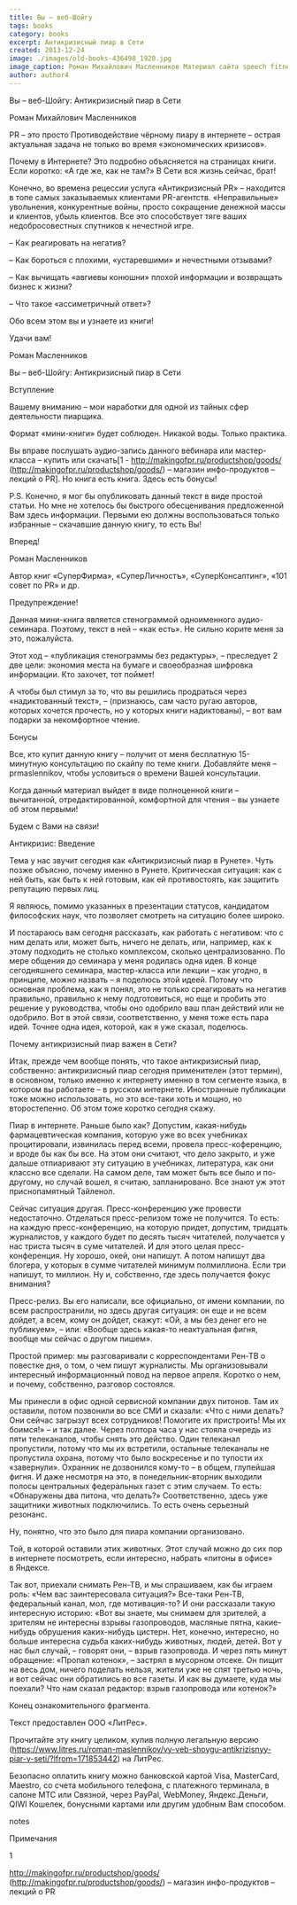 ```yaml
---
title: Вы – веб-Шойгу
tags: books
category: books
excerpt: Антикризисный пиар в Сети
created: 2013-12-24
image: ./images/old-books-436498_1920.jpg
image_caption: Роман Михайлович Масленников Материал сайта speech fitness fun - Проект Фитнес речи — часть движения за свободные Программы Обучения для Публичных Выступлений
author: author4
---
```



Вы – веб-Шойгу: Антикризисный пиар в Сети 

Роман Михайлович Масленников

PR – это просто Противодействие чёрному пиару в интернете – острая
актуальная задача не только во время «экономических кризисов».

Почему в Интернете? Это подробно объясняется на страницах книги. Если
коротко: «А где же, как не там?» В Сети вся жизнь сейчас, брат!

Конечно, во времена рецессии услуга «Антикризисный PR» – находится в
топе самых заказываемых клиентами PR-агентств. «Неправильные»
увольнения, конкурентные войны, просто сокращение денежной массы и
клиентов, убыль клиентов. Все это способствует тяге ваших
недобросовестных спутников к нечестной игре.

– Как реагировать на негатив?

– Как бороться с плохими, «устаревшими» и нечестными отзывами?

– Как вычищать «авгиевы конюшни» плохой информации и возвращать бизнес к
жизни?

– Что такое «ассиметричный ответ»?

Обо всем этом вы и узнаете из книги!

Удачи вам!

Роман Масленников

Вы – веб-Шойгу: Антикризисный пиар в Сети

Вступление

Вашему вниманию – мои наработки для одной из тайных сфер деятельности
пиарщика.

Формат «мини-книги» будет соблюден. Никакой воды. Только практика.

Вы вправе послушать аудио-запись данного вебинара или мастер-класса –
купить или скачать\[1 - http://makingofpr.ru/productshop/goods/
(http://makingofpr.ru/productshop/goods/) – магазин инфо-продуктов –
лекций о PR\]. Но книга есть книга. Здесь есть бонусы!

P.S. Конечно, я мог бы опубликовать данный текст в виде простой статьи.
Но мне не хотелось бы быстрого обесценивания предложенной Вам здесь
информации. Первыми ею должны воспользоваться только избранные –
скачавшие данную книгу, то есть Вы!

Вперед!

Роман Масленников

Автор книг «СуперФирма», «СуперЛичностъ», «СуперКонсалтинг», «101 совет
по PR» и др.

Предупреждение!

Данная мини-книга является стенограммой одноименного аудио-семинара.
Поэтому, текст в ней – «как есть». Не сильно корите меня за это,
пожалуйста.

Этот ход – «публикация стенограммы без редактуры», – преследует 2 две
цели: экономия места на бумаге и своеобразная шифровка информации. Кто
захочет, тот поймет!

А чтобы был стимул за то, что вы решились продраться через
«надиктованный текст», – (признаюсь, сам часто ругаю авторов, которых
хочется прочесть, но у которых книги надиктованы), – вот вам подарки за
некомфортное чтение.

Бонусы

Все, кто купит данную книгу – получит от меня бесплатную 15-минутную
консультацию по скайпу по теме книги. Добавляйте меня – prmaslennikov,
чтобы условиться о времени Вашей консультации.

Когда данный материал выйдет в виде полноценной книги – вычитанной,
отредактированной, комфортной для чтения – вы узнаете об этом первыми!

Будем с Вами на связи!

Антикризис: Введение

Тема у нас звучит сегодня как «Антикризисный пиар в Рунете». Чуть позже
объясню, почему именно в Рунете. Критическая ситуация: как с ней быть,
как быть к ней готовым, как ей противостоять, как защитить репутацию
первых лиц.

Я являюсь, помимо указанных в презентации статусов, кандидатом
философских наук, что позволяет смотреть на ситуацию более широко.

И постараюсь вам сегодня рассказать, как работать с негативом: что с ним
делать или, может быть, ничего не делать, или, например, как к этому
подходить не столько комплексом, сколько централизованно. По мере
общения до семинара у меня родилась одна идея. В конце сегодняшнего
семинара, мастер-класса или лекции – как угодно, в принципе, можно
назвать – я поделюсь этой идеей. Потому что основная проблема, как я
понял, это не только среагировать на негатив правильно, правильно к нему
подготовиться, но еще и пробить это решение у руководства, чтобы оно
одобрило ваш план действий или не одобрило. Вот в этой связи,
соответственно, у меня тоже есть пара идей. Точнее одна идея, которой,
как я уже сказал, поделюсь.

Почему антикризисный пиар важен в Сети?

Итак, прежде чем вообще понять, что такое антикризисный пиар,
собственно: антикризисный пиар сегодня применителен (этот термин), в
основном, только именно к интернету именно в том сегменте языка, в
котором вы работаете – в русском интернете. Иностранные публикации тоже
можно использовать, но это все-таки хоть и мощно, но второстепенно. Об
этом тоже коротко сегодня скажу.

Пиар в интернете. Раньше было как? Допустим, какая-нибудь
фармацевтическая компания, которую уже во всех учебниках процитировали,
извинилась перед всеми, провела пресс-коференцию, и вроде бы как бы все.
На этом они считают, что дело закрыто, и уже дальше отпиаривают эту
ситуацию в учебниках, литература, как они классно все сделали. На самом
деле, там может быть все было и по-другому, но случай вошел, я считаю,
запланировано. Все знают уж этот приснопамятный Тайленол.

Сейчас ситуация другая. Пресс-конференцию уже провести недостаточно.
Отделаться пресс-релизом тоже не получится. То есть: на каждую
пресс-конференцию, на которую придет, допустим, тридцать журналистов, у
каждого будет по десять тысяч читателей, получается у нас триста тысяч в
суме читателей. И для этого целая пресс-конференция. Ну хорошо, окей,
они напишут. А потом напишут два блогера, у которых в сумме читателей
минимум полмиллиона. Если три напишут, то миллион. Ну и, собственно, где
здесь получается фокус внимания?

Пресс-релиз. Вы его написали, все официально, от имени компании, по всем
распространили, но здесь другая ситуация: он еще и не всем дойдет, а
всем, кому он дойдет, скажут: «Ой, а мы без денег его не публикуем», –
или: «Вообще здесь какая-то неактуальная фигня, вообще мы сейчас о
другом пишем».

Простой пример: мы разговаривали с корреспондентами Рен-ТВ о повестке
дня, о том, о чем пишут журналисты. Мы организовывали интересный
информационный повод на первое апреля. Коротко о нем, и почему,
собственно, разговор состоялся.

Мы принесли в офис одной сервисной компании двух питонов. Там их
оставили, потом позвонили во все СМИ и сказали: «Что с ними делать? Они
сейчас загрызут всех сотрудников! Помогите их пристроить! Мы их
боимся!» – и так далее. Через полтора часа у нас стояла очередь из пяти
телеканалов, чтобы снять это действо. Один телеканал пропустили, потому
что мы их встретили, остальные телеканалы не пропустила охрана, потому
что было воскресенье и по тупости их «завернули». Охранник не дозвонился
кому-то – в общем, глупейшая фигня. И даже несмотря на это, в
понедельник-вторник выходили полосы центральных федеральных газет с этим
случаем. То есть: «Обнаружены два питона, что делать?» Соответственно,
здесь уже защитники животных подключились. То есть очень серьезный
резонанс.

Ну, понятно, что это было для пиара компании организовано.

Той, в которой оставили этих животных. Этот случай можно до сих пор в
интернете посмотреть, если интересно, набрать «питоны в офисе»
в Яндексе.

Так вот, приехали снимать Рен-ТВ, и мы спрашиваем, как бы играем роль:
«Чем вас заинтересовала ситуация?» Все-таки Рен-ТВ, федеральный канал,
мол, где мотивация-то? И они рассказали такую интересную историю: «Вот
вы знаете, мы снимаем для зрителей, а зрителям не интересны взрывы
газопроводов, масляные пятна, какие-нибудь обрушения каких-нибудь
цистерн. Нет, конечно, интересно, но больше интересна судьба
каких-нибудь животных, людей, детей. Вот у нас был случай, – говорят
они, – взрыв газопровода. И через пять минут обращение: «Пропал
котенок», – застрял в мусорном отсеке. Он пищит на весь дом, ничего
поделать нельзя, жители уже не спят третью ночь, и вот сейчас они
обратились во все газеты. И как вы думаете, куда мы поехали? Что нам
сказал редактор: взрыв газопровода или котенок?»

Конец ознакомительного фрагмента.

Текст предоставлен ООО «ЛитРес».

Прочитайте эту книгу целиком, купив полную легальную версию
(https://www.litres.ru/roman-maslennikov/vy-veb-shoygu-antikrizisnyy-piar-v-seti/?lfrom=171853442)
на ЛитРес.

Безопасно оплатить книгу можно банковской картой Visa, MasterCard,
Maestro, со счета мобильного телефона, с платежного терминала, в салоне
МТС или Связной, через PayPal, WebMoney, Яндекс.Деньги, QIWI Кошелек,
бонусными картами или другим удобным Вам способом.

notes

Примечания

1

http://makingofpr.ru/productshop/goods/
(http://makingofpr.ru/productshop/goods/) – магазин инфо-продуктов –
лекций о PR
